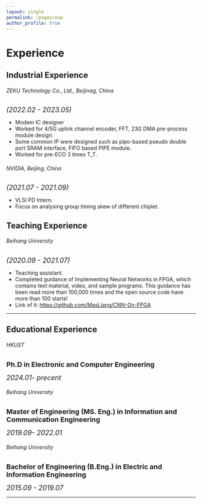 ```yaml
---
layout: single
permalink: /pages/exp
author_profile: true
---
```

# Experience

## Industrial Experience 

###### ZEKU Technology Co., Ltd., Beijinag, China
*<font size=4>(2022.02 - 2023.05) </font>* 
- Modem IC designer
- Worked for 4/5G uplink channel encoder,  FFT, 23G DMA pre-process module design. 
- Some common IP were designed such as pipo-based pseudo double port SRAM interface, FIFO based PIPE module. 
- Worked for pre-ECO 3 times T_T. 

###### NVIDIA, Beijing, China 
*<font size=4>(2021.07 - 2021.09) </font>*
- VLSI PD Intern.
- Focus on analysing group timing skew of different chiplet. 

## Teaching Experience

###### Beihang University
*<font size=4>(2020.09 - 2021.07)</font>* 

- Teaching assistant.
- Completed guidance of Implementing Neural Networks in FPGA, which contains text material, video, and sample programs. This guidance has been read more than 100,000 times and the open source code have more than 100 starts!
- Link of it: https://github.com/MasLiang/CNN-On-FPGA

___

##  Educational Experience 

###### HKUST

**<font size=4>Ph.D in Electronic and Computer Engineering</font>**

*<font size=4>2024.01- precent</font>* 

###### Beihang University

**<font size=4>Master of Engineering (MS. Eng.) in Information and Communication Engineering</font>**

*<font size=4>2019.09- 2022.01</font>* 

###### Beihang University

**<font size=4>Bachelor of Engineering (B.Eng.) in Electric and Information Engineering</font>**

*<font size=4>2015.09 - 2019.07</font>* 

___